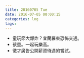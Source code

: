 ```yaml
---
title: 20160705 Tue
date: 2016-07-05 00:00:15
categories: log
tags:
---
```

- 童玩節大爆炸？宜蘭羅東恐怖交通。
- 孩童。一起玩樂高。
- 徵才廣告公開薪資待遇的嘗試。
